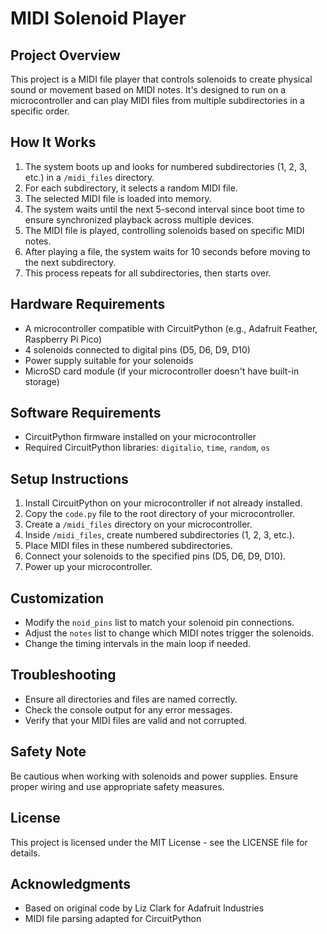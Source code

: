 # MIDI Solenoid Player

## Project Overview
This project is a MIDI file player that controls solenoids to create physical sound or movement based on MIDI notes. It's designed to run on a microcontroller and can play MIDI files from multiple subdirectories in a specific order.

## How It Works
1. The system boots up and looks for numbered subdirectories (1, 2, 3, etc.) in a `/midi_files` directory.
2. For each subdirectory, it selects a random MIDI file.
3. The selected MIDI file is loaded into memory.
4. The system waits until the next 5-second interval since boot time to ensure synchronized playback across multiple devices.
5. The MIDI file is played, controlling solenoids based on specific MIDI notes.
6. After playing a file, the system waits for 10 seconds before moving to the next subdirectory.
7. This process repeats for all subdirectories, then starts over.

## Hardware Requirements
- A microcontroller compatible with CircuitPython (e.g., Adafruit Feather, Raspberry Pi Pico)
- 4 solenoids connected to digital pins (D5, D6, D9, D10)
- Power supply suitable for your solenoids
- MicroSD card module (if your microcontroller doesn't have built-in storage)

## Software Requirements
- CircuitPython firmware installed on your microcontroller
- Required CircuitPython libraries: `digitalio`, `time`, `random`, `os`

## Setup Instructions
1. Install CircuitPython on your microcontroller if not already installed.
2. Copy the `code.py` file to the root directory of your microcontroller.
3. Create a `/midi_files` directory on your microcontroller.
4. Inside `/midi_files`, create numbered subdirectories (1, 2, 3, etc.).
5. Place MIDI files in these numbered subdirectories.
6. Connect your solenoids to the specified pins (D5, D6, D9, D10).
7. Power up your microcontroller.

## Customization
- Modify the `noid_pins` list to match your solenoid pin connections.
- Adjust the `notes` list to change which MIDI notes trigger the solenoids.
- Change the timing intervals in the main loop if needed.

## Troubleshooting
- Ensure all directories and files are named correctly.
- Check the console output for any error messages.
- Verify that your MIDI files are valid and not corrupted.

## Safety Note
Be cautious when working with solenoids and power supplies. Ensure proper wiring and use appropriate safety measures.

## License
This project is licensed under the MIT License - see the LICENSE file for details.

## Acknowledgments
- Based on original code by Liz Clark for Adafruit Industries
- MIDI file parsing adapted for CircuitPython
